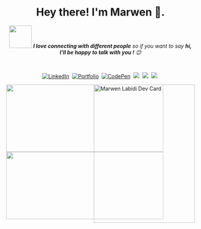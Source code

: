 <h1 align="center"><b> Hey there! I'm Marwen </b> 👋.</h1>

<p align="center">
 <img  src="https://media.giphy.com/media/LnQjpWaON8nhr21vNW/giphy.gif" width="60"> <em><b>I love connecting with different people</b> so if you want to say <b>hi, I'll be happy  to talk with you !</b> 😊</em>
</p>
<br/>

<p align="center">
<a href="https://www.linkedin.com/in/marwenlabidi/" target="_blank"><img target="_blank" src="https://img.shields.io/badge/linkedin-%230077B5.svg?&style=for-the-badge&logo=linkedin&logoColor=white" alt="LinkedIn"target="_blank" /></a>&nbsp;
<a href="https://my-awesome-portfolio-eta-wheat.vercel.app/" target="blank" ><img src="https://img.shields.io/badge/-PORTFOLIO-%23ff69b4&?style=for-the-badge&?color=ff69b4" alt="Portfolio" target="_blank"/></a>&nbsp;
<a href="https://codepen.io/MarwenLabidi" target="blank" ><img src="https://img.shields.io/badge/Codepen-000000?style=for-the-badge&logo=codepen&logoColor=white" alt="CodePen" /></a>&nbsp;
 <a href="https://marwenlabidi.hashnode.dev/" target="blank" ><img src="https://img.shields.io/badge/Hashnode-2962FF?style=for-the-badge&logo=hashnode&logoColor=white%20alt=%22hashnode%22" /></a>&nbsp;
<!--  <a href="https://www.youtube.com/channel/UCjHGrxYbHX2gfGalRFW62iA"target="_blank"><img src="https://img.shields.io/badge/YouTube-red?style=for-the-badge&logo=youtube&logoColor=white%22%20alt=%22youtube%22" /></a>&nbsp;-->
<a href="https://leetcode.com/labidimarwen6/" target="blank" ><img src="https://img.shields.io/badge/leetCode-orange?style=for-the-badge&logo=leetCode&logoColor=white%20"></a>&nbsp;
 <a href="https://cssbattle.dev/player/rkWsxolpLUNKjiOZcW8o3jOwjoB2" target="blank" ><img src="https://img.shields.io/badge/CSSBattle-yellow?style=for-the-badge&logo=CSSBattle&logoColor=black%20alt=%22CSSBAttle%22"></a>&nbsp;
</p> 
  

<a width="370"
height="370"  href="https://app.daily.dev/MarwenLabidi"><img  align="right" src="https://github.com/marwenez/marwenez/blob/main/devcard.svg" width="270" height="370" alt="Marwen Labidi Dev Card"/></a>


 
<a style=" position: absolute;" href="https://github.com/marwenez">
  <img width="420" height="180em" src="https://github-readme-stats.vercel.app/api?username=marwenez&theme=radical&show_icons=true" />
  <img width="420" height="180em" src="https://github-readme-stats.vercel.app/api/top-langs/?username=marwenez&theme=radical&layout=compact" />
</a>
<br/>
